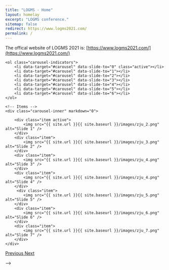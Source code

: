 ```yaml
---
title: "LOGMS - Home"
layout: homelay
excerpt: "LOGMS conference."
sitemap: false
redirect: https://www.logms2021.com/
permalink: /
---
```

The offical website of LOGMS 2021 is: [https://www.logms2021.com/](https://www.logms2021.com/)

 <body onload="parent.location='https://www.logms2021.com/' ">
    
    
<!--
We are pleased to invite you to attend and participate in the 10th International Conference on Logistics and Maritime Systems. The aim of this conference is to provide a forum for participants from universities and related industries to exchange ideas on the latest technical, operational, economic and sustainability developments in container and bulk logistics and their related maritime systems. 

Logms 2021 will be hold by the Ocean College of Zhejiang University (Zhoushan Campus) at 29-31 October, 2021. 
**Call for paper will be announced soon!!!**


<div markdown="0" id="carousel" class="carousel slide" data-ride="carousel" data-interval="5000" data-pause="hover" >
    <!-- Menu -->
    <ol class="carousel-indicators">
        <li data-target="#carousel" data-slide-to="0" class="active"></li>
        <li data-target="#carousel" data-slide-to="1"></li>
        <li data-target="#carousel" data-slide-to="2"></li>
        <li data-target="#carousel" data-slide-to="3"></li>  
        <li data-target="#carousel" data-slide-to="4"></li>  
        <li data-target="#carousel" data-slide-to="5"></li>  
        <li data-target="#carousel" data-slide-to="6"></li>          
    </ol>

    <!-- Items -->
    <div class="carousel-inner" markdown="0">

        <div class="item active">
            <img src="{{ site.url }}{{ site.baseurl }}/images/zju_2.png" alt="Slide 1" />
        </div>
        <div class="item">
            <img src="{{ site.url }}{{ site.baseurl }}/images/zju_3.png" alt="Slide 2" />
        </div>
        <div class="item">
            <img src="{{ site.url }}{{ site.baseurl }}/images/zju_4.png" alt="Slide 3" />
        </div>
        <div class="item">
            <img src="{{ site.url }}{{ site.baseurl }}/images/zju_4.png" alt="Slide 4" />
        </div> 
         <div class="item">
            <img src="{{ site.url }}{{ site.baseurl }}/images/zju_5.png" alt="Slide 5" />
        </div>
        <div class="item">
            <img src="{{ site.url }}{{ site.baseurl }}/images/zju_6.png" alt="Slide 6" />
        </div>
        <div class="item">
            <img src="{{ site.url }}{{ site.baseurl }}/images/zju_7.png" alt="Slide 7" />
        </div>
    </div>
  <a class="left carousel-control" href="#carousel" role="button" data-slide="prev">
    <span class="glyphicon glyphicon-chevron-left" aria-hidden="true"></span>
    <span class="sr-only">Previous</span>
  </a>
  <a class="right carousel-control" href="#carousel" role="button" data-slide="next">
    <span class="glyphicon glyphicon-chevron-right" aria-hidden="true"></span>
    <span class="sr-only">Next</span>
  </a>
</div>

-->



 
 


